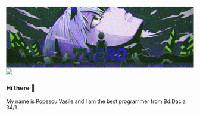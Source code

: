 ![](https://github.com/7Hero/7Hero/blob/master/1546050828-ff6d400901eff85d9b5fe7f44893fb63.jpeg)
![](http://3.250.78.79:3000/vasea)


### Hi there 👋
My name is Popescu Vasile and I am the best programmer from Bd.Dacia 34/1
<!--
**7Hero/7Hero** is a ✨ _special_ ✨ repository because its `README.md` (this file) appears on your GitHub profile.

Here are some ideas to get you started:

- 🔭 I’m currently working on ...
- 🌱 I’m currently learning ...
- 👯 I’m looking to collaborate on ...
- 🤔 I’m looking for help with ...
- 💬 Ask me about ...
- 📫 How to reach me: ...
- 😄 Pronouns: ...
- ⚡ Fun fact: ...
-->
